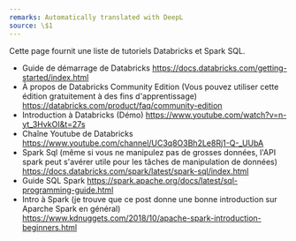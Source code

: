 ```yaml
---
remarks: Automatically translated with DeepL
source: \$1
---
```


Cette page fournit une liste de tutoriels Databricks et Spark SQL.

- Guide de démarrage de Databricks https://docs.databricks.com/getting-started/index.html
- À propos de Databricks Community Edition (Vous pouvez utiliser cette édition gratuitement à des fins d'apprentissage) https://databricks.com/product/faq/community-edition
- Introduction à Databricks (Démo) https://www.youtube.com/watch?v=n-yt_3HvkOI&t=27s
- Chaîne Youtube de Databricks https://www.youtube.com/channel/UC3q8O3Bh2Le8Rj1-Q-_UUbA
- Spark Sql (même si vous ne manipulez pas de grosses données, l'API spark peut s'avérer utile pour les tâches de manipulation de données) https://docs.databricks.com/spark/latest/spark-sql/index.html
- Guide SQL Spark https://spark.apache.org/docs/latest/sql-programming-guide.html
- Intro à Spark (je trouve que ce post donne une bonne introduction sur Aparche Spark en général) https://www.kdnuggets.com/2018/10/apache-spark-introduction-beginners.html

